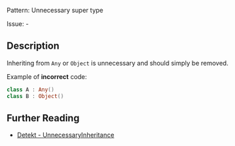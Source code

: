 Pattern: Unnecessary super type

Issue: -

## Description

Inheriting from `Any` or `Object` is unnecessary and should simply be removed.

Example of **incorrect** code:

```kotlin
class A : Any()
class B : Object()
```

## Further Reading

* [Detekt - UnnecessaryInheritance](https://detekt.dev/docs/rules/style/#unnecessaryinheritance)
